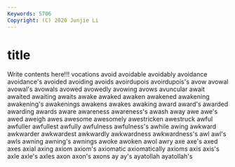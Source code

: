 ```yaml
---
Keywords: 5706
Copyright: (C) 2020 Junjie Li
---
```


# title

Write contents here!!!
vocations 
avoid 
avoidable 
avoidably 
avoidance 
avoidance's 
avoided 
avoiding 
avoids 
avoirdupois
avoirdupois's 
avow 
avowal 
avowal's 
avowals 
avowed 
avowedly 
avowing 
avows 
avuncular
await 
awaited 
awaiting 
awaits 
awake 
awaked 
awaken 
awakened 
awakening 
awakening's
awakenings 
awakens 
awakes 
awaking 
award 
award's 
awarded 
awarding 
awards 
aware
awareness 
awareness's 
awash 
away 
awe 
awe's 
awed 
aweigh 
awes 
awesome
awesomely 
awestricken 
awestruck 
awful 
awfuller 
awfullest 
awfully 
awfulness 
awfulness's 
awhile
awing 
awkward 
awkwarder 
awkwardest 
awkwardly 
awkwardness 
awkwardness's 
awl 
awl's 
awls
awning 
awning's 
awnings 
awoke 
awoken 
awol 
awry 
axe 
axe's 
axed
axes 
axial 
axing 
axiom 
axiom's 
axiomatic 
axiomatically 
axioms 
axis 
axis's
axle 
axle's 
axles 
axon 
axon's 
axons 
ay 
ay's 
ayatollah 
ayatollah's
